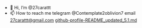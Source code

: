 - 👋 Hi, I’m @27carattt
- 📫 How to reach me telegram @Contemplate2oblivion7
                         email 27carattt@gmail.com
[github-profile-README_updated_5.1.md](https://github.com/user-attachments/files/20035946/github-profile-README_updated_5.1.md)
